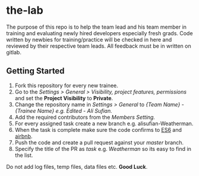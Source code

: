 the-lab
=======
The purpose of this repo is to help the team lead and his team member in training and evaluating newly hired developers especially fresh grads. Code written by newbies for training/practice will be checked in here and reviewed by their respective team leads. All feedback must be in written on gitlab.

## Getting Started

1. Fork this repository for every new trainee.
2. Go to the <em>Settings > General > Visibility, project features, permissions</em> and set the **Project Visibility** to **Private**.
3. Change the repository name in <em>Settings > General</em> to <em>{Team Name} - {Trainee Name} e.g. Edited - Ali Sufian.</em>
4. Add the required contributors from the <em>Members Setting.</em>
5. For every assigned task create a new branch e.g. alisufian-Weatherman.
6. When the task is complete make sure the code confirms to [ES6](http://es6-features.org) and [airbnb](https://github.com/airbnb/javascript).
7. Push the code and create a pull request against your *master* branch.
8. Specify the title of the PR as *task* e.g. *Weatherman* so its easy to find in the list.

Do not add log files, temp files, data files etc.
**Good Luck**.
